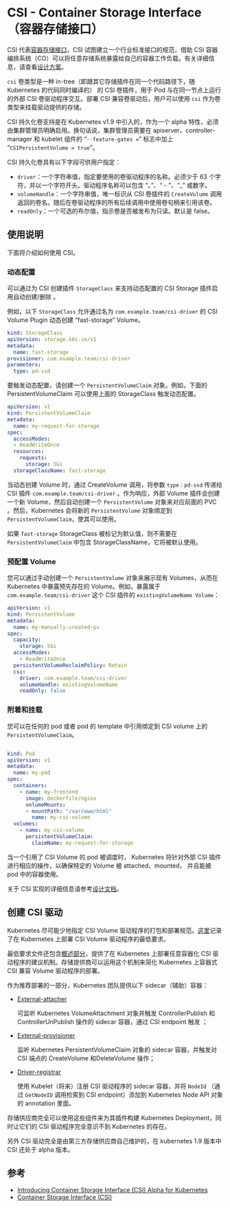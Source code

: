 # CSI - Container Storage Interface（容器存储接口）

CSI 代表[容器存储接口](https://github.com/container-storage-interface/spec/blob/master/spec.md)，CSI 试图建立一个行业标准接口的规范，借助 CSI 容器编排系统（CO）可以将任意存储系统暴露给自己的容器工作负载。有关详细信息，请查看[设计方案](https://github.com/kubernetes/community/blob/master/contributors/design-proposals/storage/container-storage-interface.md)。

`csi` 卷类型是一种 in-tree（即跟其它存储插件在同一个代码路径下，随 Kubernetes 的代码同时编译的） 的 CSI 卷插件，用于 Pod 与在同一节点上运行的外部 CSI 卷驱动程序交互。部署 CSI 兼容卷驱动后，用户可以使用 `csi` 作为卷类型来挂载驱动提供的存储。

CSI 持久化卷支持是在 Kubernetes v1.9 中引入的，作为一个 alpha 特性，必须由集群管理员明确启用。换句话说，集群管理员需要在 apiserver、controller-manager 和 kubelet 组件的 “`--feature-gates =`” 标志中加上 “`CSIPersistentVolume = true`”。

CSI 持久化卷具有以下字段可供用户指定：

- `driver`：一个字符串值，指定要使用的卷驱动程序的名称。必须少于 63 个字符，并以一个字符开头。驱动程序名称可以包含 “。”、“ - ”、“_” 或数字。
- `volumeHandle`：一个字符串值，唯一标识从 CSI 卷插件的 `CreateVolume` 调用返回的卷名。随后在卷驱动程序的所有后续调用中使用卷句柄来引用该卷。
- `readOnly`：一个可选的布尔值，指示卷是否被发布为只读。默认是 false。

## 使用说明

下面将介绍如何使用 CSI。

### 动态配置

可以通过为 CSI 创建插件 `StorageClass` 来支持动态配置的 CSI Storage 插件启用自动创建/删除 。

例如，以下 `StorageClass` 允许通过名为 `com.example.team/csi-driver` 的 CSI Volume Plugin 动态创建 “fast-storage” Volume。

```yaml
kind: StorageClass
apiVersion: storage.k8s.io/v1
metadata:
  name: fast-storage
provisioner: com.example.team/csi-driver
parameters:
  type: pd-ssd
```

要触发动态配置，请创建一个 `PersistentVolumeClaim` 对象。例如，下面的 PersistentVolumeClaim 可以使用上面的 StorageClass 触发动态配置。

```yaml
apiVersion: v1
kind: PersistentVolumeClaim
metadata:
  name: my-request-for-storage
spec:
  accessModes:
  - ReadWriteOnce
  resources:
    requests:
      storage: 5Gi
  storageClassName: fast-storage
```

当动态创建 Volume 时，通过 CreateVolume 调用，将参数 `type：pd-ssd` 传递给 CSI 插件 `com.example.team/csi-driver` 。作为响应，外部 Volume 插件会创建一个新 Volume，然后自动创建一个 `PersistentVolume` 对象来对应前面的 PVC 。然后，Kubernetes 会将新的 `PersistentVolume` 对象绑定到 `PersistentVolumeClaim`，使其可以使用。

如果 `fast-storage` StorageClass 被标记为默认值，则不需要在 `PersistentVolumeClaim` 中包含 StorageClassName，它将被默认使用。

### 预配置 Volume

您可以通过手动创建一个 `PersistentVolume` 对象来展示现有 Volumes，从而在 Kubernetes 中暴露预先存在的 Volume。例如，暴露属于 `com.example.team/csi-driver` 这个 CSI 插件的 `existingVolumeName Volume`：

```yaml
apiVersion: v1
kind: PersistentVolume
metadata:
  name: my-manually-created-pv
spec:
  capacity:
    storage: 5Gi
  accessModes:
    - ReadWriteOnce
  persistentVolumeReclaimPolicy: Retain
  csi:
    driver: com.example.team/csi-driver
    volumeHandle: existingVolumeName
    readOnly: false
```

### 附着和挂载

您可以在任何的 pod 或者 pod 的 template 中引用绑定到 CSI volume 上的 `PersistentVolumeClaim`。

```yaml

kind: Pod
apiVersion: v1
metadata:
  name: my-pod
spec:
  containers:
    - name: my-frontend
      image: dockerfile/nginx
      volumeMounts:
      - mountPath: "/var/www/html"
        name: my-csi-volume
  volumes:
    - name: my-csi-volume
      persistentVolumeClaim:
        claimName: my-request-for-storage
```

当一个引用了 CSI Volume 的 pod 被调度时， Kubernetes 将针对外部 CSI 插件进行相应的操作，以确保特定的 Volume 被 attached、mounted， 并且能被 pod 中的容器使用。

关于 CSI 实现的详细信息请参考[设计文档](https://github.com/kubernetes/community/blob/master/contributors/design-proposals/storage/container-storage-interface.md)。

## 创建 CSI 驱动

Kubernetes 尽可能少地指定 CSI Volume 驱动程序的打包和部署规范。[这里](https://github.com/kubernetes/community/blob/master/contributors/design-proposals/storage/container-storage-interface.md#third-party-csi-volume-drivers)记录了在 Kubernetes 上部署 CSI Volume 驱动程序的最低要求。

最低要求文件还包含[概述部分](https://github.com/kubernetes/community/blob/master/contributors/design-proposals/storage/container-storage-interface.md#recommended-mechanism-for-deploying-csi-drivers-on-kubernetes)，提供了在 Kubernetes 上部署任意容器化 CSI 驱动程序的建议机制。存储提供商可以运用这个机制来简化 Kubernetes 上容器式 CSI 兼容 Volume 驱动程序的部署。 

作为推荐部署的一部分，Kubernetes 团队提供以下 sidecar（辅助）容器：

- [External-attacher](https://github.com/kubernetes-csi/external-attacher)

  可监听 Kubernetes VolumeAttachment 对象并触发 ControllerPublish 和 ControllerUnPublish 操作的 sidecar 容器，通过 CSI endpoint 触发 ；

- [External-provisioner](https://github.com/kubernetes-csi/external-provisioner)

  监听 Kubernetes PersistentVolumeClaim 对象的 sidecar 容器，并触发对 CSI 端点的 CreateVolume 和DeleteVolume 操作；

- [Driver-registrar](https://github.com/kubernetes-csi/driver-registrar)

  使用 Kubelet（将来）注册 CSI 驱动程序的 sidecar 容器，并将 `NodeId` （通过 `GetNodeID` 调用检索到 CSI endpoint）添加到 Kubernetes Node API 对象的 annotation 里面。

存储供应商完全可以使用这些组件来为其插件构建 Kubernetes Deployment，同时让它们的 CSI 驱动程序完全意识不到 Kubernetes 的存在。

另外 CSI 驱动完全是由第三方存储供应商自己维护的，在 kubernetes 1.9 版本中 CSI 还处于 alpha 版本。

## 参考

- [Introducing Container Storage Interface (CSI) Alpha for Kubernetes](http://blog.kubernetes.io/2018/01/introducing-container-storage-interface.html)
- [Container Storage Interface (CSI)](https://github.com/container-storage-interface/spec/blob/master/spec.md)